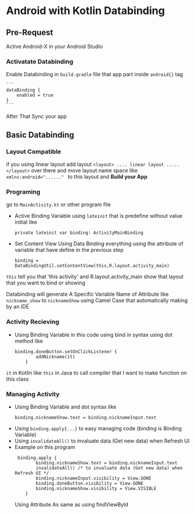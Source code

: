 # Android with Kotlin Databinding
## Pre-Request
Active Android-X in your Android Studio
### Activatate Databinding
Enable Databinding in `build.gradle` file that app part inside `android{}` tag

    ```
    dataBinding {
        enabled = true
    }
    ```
After That Sync your app
## Basic Databinding
### Layout Compatible
if you using linear layout add layout `<layout> .... linear layout ..... </layout>` over there
and move layout name space like `xmlns:android="......" ` to this layout and <b>Build your App</b>
### Programing
go to `MainActivity.kt` or other program file
* Active Binding Variable using `lateinit` that is predefine without value initial like
    ```
    private lateinit var binding: ActivityMainBinding
    ```
* Set Content View Using Data Binding everything using the attribute of variable that have define in the previous step
    ```
    binding = DataBindingUtil.setContentView(this,R.layout.activity_main)
    ```
`this` tell you that 'this activity' and R.layout.activity_main show that layout that you want to bind or showing

Databinding will generate A Specific Variable Name of Attribute like `nickname_show` to `nicknameShow` using Camel Case that 
automatically making by an IDE
### Activity Recieving
* Using Binding Variable in this code using bind in syntax using dot method like
    ```
    binding.doneButton.setOnClickListener {
            addNickname(it)
        }
    ```
`it` in Kotlin like `this` in Java to call compiler that I want to make function on this class
 ### Managing Activity
* Using Binding Variable and dot syntax like
    ```
    binding.nicknameShow.text = binding.nicknameInput.text
    ```
* Using `binding.apply{...}` to easy managing code (binding is Binding Variable)
* Using  `invalidateAll()`  to invaluate data (Get new data) when Refresh UI 
* Example on this program
    ```
     binding.apply {
            binding.nicknameShow.text = binding.nicknameInput.text
            invalidateAll() /* to invaluate data (Get new data) when Refresh UI */
            binding.nicknameInput.visibility = View.GONE
            binding.doneButton.visibility = View.GONE
            binding.nicknameShow.visibility = View.VISIBLE
        }
    ```
    Using Attribute As same as using findViewById 